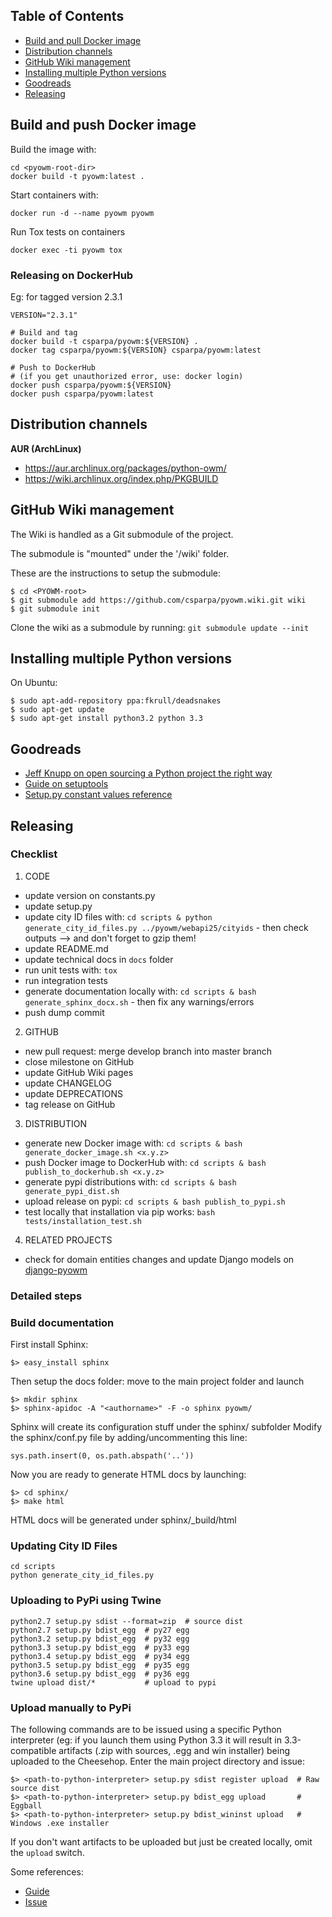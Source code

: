 ## Table of Contents
 - [Build and pull Docker image](#docker_img)
 - [Distribution channels](#dist_channels)
 - [GitHub Wiki management](#gh_wiki)
 - [Installing multiple Python versions](#multiple_pys)
 - [Goodreads](#goodreads)
 - [Releasing](#releasing)


<a name="docker_img"></a>
## Build and push Docker image

Build the image with:

```shell
cd <pyowm-root-dir>
docker build -t pyowm:latest .
```

Start containers with:
```shell
docker run -d --name pyowm pyowm
```

Run Tox tests on containers
```shell
docker exec -ti pyowm tox
```


### Releasing on DockerHub

Eg: for tagged version 2.3.1

```shell
VERSION="2.3.1"

# Build and tag
docker build -t csparpa/pyowm:${VERSION} .
docker tag csparpa/pyowm:${VERSION} csparpa/pyowm:latest

# Push to DockerHub
# (if you get unauthorized error, use: docker login)
docker push csparpa/pyowm:${VERSION}
docker push csparpa/pyowm:latest
```

<a name="dist_channels"></a>
## Distribution channels

**AUR (ArchLinux)**
  * https://aur.archlinux.org/packages/python-owm/
  * https://wiki.archlinux.org/index.php/PKGBUILD


<a name="gh_wiki"></a>
## GitHub Wiki management

The Wiki is handled as a Git submodule of the project.

The submodule is "mounted" under the '/wiki' folder.

These are the instructions to setup the submodule:

```shell
$ cd <PYOWM-root>
$ git submodule add https://github.com/csparpa/pyowm.wiki.git wiki
$ git submodule init
```

Clone the wiki as a submodule by running: `git submodule update --init`

<a name="multiple_pys"></a>
## Installing multiple Python versions
On Ubuntu:
```shell
$ sudo apt-add-repository ppa:fkrull/deadsnakes
$ sudo apt-get update
$ sudo apt-get install python3.2 python 3.3
```

<a name="goodreads"></a>
## Goodreads
 - [Jeff Knupp on open sourcing a Python project the right way](http://www.jeffknupp.com/blog/2013/08/16/open-sourcing-a-python-project-the-right-way/)
 - [Guide on setuptools](https://pythonhosted.org/an_example_pypi_project/setuptools.html)
 - [Setup.py constant values reference](https://pypi.python.org/pypi?%3Aaction=list_classifiers)


<a name="releasing"></a>
## Releasing

### Checklist
 1. CODE
   - update version on constants.py
   - update setup.py
   - update city ID files with: `cd scripts & python generate_city_id_files.py ../pyowm/webapi25/cityids` - then check outputs --> and don't forget to gzip them!
   - update README.md
   - update technical docs in `docs` folder
   - run unit tests with: `tox`
   - run integration tests
   - generate documentation locally with: `cd scripts & bash generate_sphinx_docx.sh` - then fix any warnings/errors
   - push dump commit
 2. GITHUB
   - new pull request: merge develop branch into master branch
   - close milestone on GitHub
   - update GitHub Wiki pages
   - update CHANGELOG
   - update DEPRECATIONS
   - tag release on GitHub
 3. DISTRIBUTION
   - generate new Docker image with: `cd scripts & bash generate_docker_image.sh <x.y.z>`
   - push Docker image to DockerHub with: `cd scripts & bash publish_to_dockerhub.sh <x.y.z>`
   - generate pypi distributions with: `cd scripts & bash generate_pypi_dist.sh`
   - upload release on pypi: `cd scripts & bash publish_to_pypi.sh`
   - test locally that installation via pip works: `bash tests/installation_test.sh`
 4. RELATED PROJECTS
   - check for domain entities changes and update Django models on [django-pyowm](https://github.com/csparpa/django-pyowm)

### Detailed steps

### Build documentation
First install Sphinx:

    $> easy_install sphinx

Then setup the docs folder: move to the main project folder and launch

    $> mkdir sphinx
    $> sphinx-apidoc -A "<authorname>" -F -o sphinx pyowm/

Sphinx will create its configuration stuff under the sphinx/ subfolder
Modify the sphinx/conf.py file by adding/uncommenting this line:

    sys.path.insert(0, os.path.abspath('..'))

Now you are ready to generate HTML docs by launching:

    $> cd sphinx/
    $> make html

HTML docs will be generated under sphinx/_build/html

### Updating City ID Files
```shell
cd scripts
python generate_city_id_files.py
```

### Uploading to PyPi using Twine
```shell
python2.7 setup.py sdist --format=zip  # source dist
python2.7 setup.py bdist_egg  # py27 egg
python3.2 setup.py bdist_egg  # py32 egg
python3.3 setup.py bdist_egg  # py33 egg
python3.4 setup.py bdist_egg  # py34 egg
python3.5 setup.py bdist_egg  # py35 egg
python3.6 setup.py bdist_egg  # py36 egg
twine upload dist/*           # upload to pypi
```

### Upload manually to PyPi
The following commands are to be issued using a specific Python interpreter (eg: if you launch them using Python 3.3 it will result in 3.3-compatible artifacts (.zip with sources, .egg and win installer) being uploaded to the Cheesehop.
Enter the main project directory and issue:

    $> <path-to-python-interpreter> setup.py sdist register upload  # Raw source dist
    $> <path-to-python-interpreter> setup.py bdist_egg upload       # Eggball
    $> <path-to-python-interpreter> setup.py bdist_wininst upload   # Windows .exe installer

If you don't want artifacts to be uploaded but just be created locally, omit the `upload` switch.

Some references:
 - [Guide](http://pythonhosted.org/an_example_pypi_project/setuptools.html#intermezzo-pypirc-file-and-gpg)
 - [Issue](http://stackoverflow.com/questions/1569315/setup-py-upload-is-failing-with-upload-failed-401-you-must-be-identified-t)

